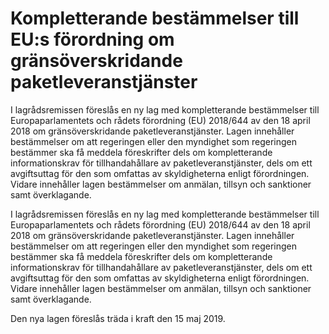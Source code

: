 # Kompletterande bestämmelser till EU:s förordning om gränsöverskridande paketleveranstjänster

I lagrådsremissen föreslås en ny lag med kompletterande bestämmelser till Europaparlamentets och rådets förordning (EU) 2018/644 av den 18 april 2018 om gränsöverskridande paketleveranstjänster. Lagen innehåller bestämmelser om att regeringen eller den myndighet som regeringen bestämmer ska få meddela föreskrifter dels om kompletterande informationskrav för tillhandahållare av paketleveranstjänster, dels om ett avgiftsuttag för den som omfattas av skyldigheterna enligt förordningen. Vidare innehåller lagen bestämmelser om anmälan, tillsyn och sanktioner samt överklagande.

I lagrådsremissen föreslås en ny lag med kompletterande bestämmelser till Europaparlamentets och rådets förordning (EU) 2018/644 av den 18 april 2018 om gränsöverskridande paketleveranstjänster. Lagen innehåller bestämmelser om att regeringen eller den myndighet som regeringen bestämmer ska få meddela föreskrifter dels om kompletterande informationskrav för tillhandahållare av paketleveranstjänster, dels om ett avgiftsuttag för den som omfattas av skyldigheterna enligt förordningen. Vidare innehåller lagen bestämmelser om anmälan, tillsyn och sanktioner samt överklagande.

Den nya lagen föreslås träda i kraft den 15 maj 2019.
